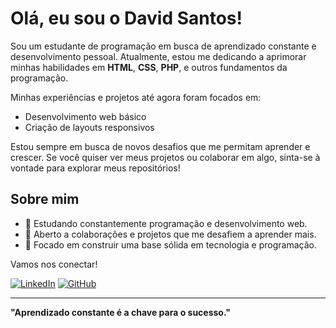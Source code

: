 # Olá, eu sou o David Santos!

Sou um estudante de programação em busca de aprendizado constante e desenvolvimento pessoal. Atualmente, estou me dedicando a aprimorar minhas habilidades em **HTML**, **CSS**, **PHP**, e outros fundamentos da programação. 

Minhas experiências e projetos até agora foram focados em:

- Desenvolvimento web básico
- Criação de layouts responsivos


Estou sempre em busca de novos desafios que me permitam aprender e crescer. Se você quiser ver meus projetos ou colaborar em algo, sinta-se à vontade para explorar meus repositórios!

## Sobre mim

- 🌱 Estudando constantemente programação e desenvolvimento web.
- 🤝 Aberto a colaborações e projetos que me desafiem a aprender mais.
- 🎯 Focado em construir uma base sólida em tecnologia e programação.

Vamos nos conectar!

[![LinkedIn](https://img.shields.io/badge/LinkedIn-blue)](https://www.linkedin.com/in/david-santos04/)
[![GitHub](https://img.shields.io/badge/GitHub-black)](https://github.com/dwdPonto04)

---

**"Aprendizado constante é a chave para o sucesso."**
